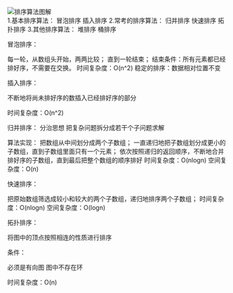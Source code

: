 ![排序算法图解](https://user-images.githubusercontent.com/37798962/90708749-1d8a5700-e2cd-11ea-9a3a-1d7d4fbe2650.jpg)
</br>
1.基本排序算法：
冒泡排序
插入排序
2.常考的排序算法：
归并排序
快速排序
拓扑排序
3.其他排序算法：
堆排序
桶排序

冒泡排序：

每一轮，从数组头开始，两两比较；
直到一轮结束；
结束条件：所有元素都已经排好序，不需要在交换。
时间复杂度：O(n^2)
稳定的排序：数据相对位置不变

插入排序：

不断地将尚未排好序的数插入已经排好序的部分

时间复杂度：O(n^2)

归并排序：
分治思想
把复杂问题拆分成若干个子问题求解

算法实现：
把数组从中间划分成两个子数组；
一直递归地把子数组划分成更小的子数组，直到子数组里面只有一个元素；
依次按照递归的返回顺序，不断地合并排好序的子数组，直到最后把整个数组的顺序排好
时间复杂度：O(nlogn)
空间复杂度：O(n)

快速排序：

把原始数组筛选成较小和较大的两个子数组，递归地排序两个子数组；
时间复杂度：O(nlogn)
空间复杂度：O(logn)

拓扑排序：

将图中的顶点按照相连的性质进行排序

条件：

必须是有向图
图中不存在环

时间复杂度：O(n)

